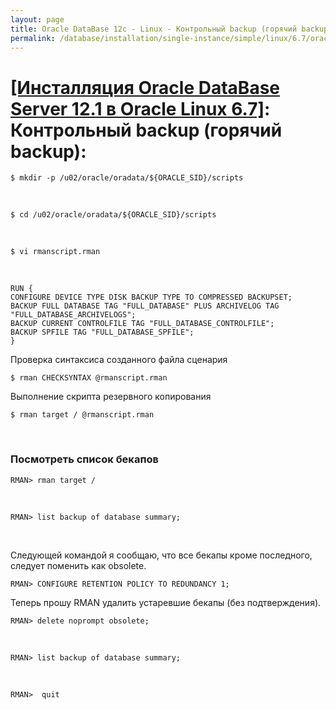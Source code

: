 ```yaml
---
layout: page
title: Oracle DataBase 12c - Linux - Контрольный backup (горячий backup)
permalink: /database/installation/single-instance/simple/linux/6.7/oracle/12.1/oracle-final-hot-backup/
---
```


# <a href="/database/installation/single-instance/simple/linux/6.7/oracle/12.1/">[Инсталляция Oracle DataBase Server 12.1 в Oracle Linux 6.7]</a>: Контрольный backup (горячий backup):



	$ mkdir -p /u02/oracle/oradata/${ORACLE_SID}/scripts

<br/>

	$ cd /u02/oracle/oradata/${ORACLE_SID}/scripts



<br/>

	$ vi rmanscript.rman


<br/>

	RUN {
	CONFIGURE DEVICE TYPE DISK BACKUP TYPE TO COMPRESSED BACKUPSET;
	BACKUP FULL DATABASE TAG "FULL_DATABASE" PLUS ARCHIVELOG TAG "FULL_DATABASE_ARCHIVELOGS";
	BACKUP CURRENT CONTROLFILE TAG "FULL_DATABASE_CONTROLFILE";
	BACKUP SPFILE TAG "FULL_DATABASE_SPFILE";
	}

Проверка синтаксиса созданного файла сценария


	$ rman CHECKSYNTAX @rmanscript.rman

Выполнение скрипта резервного копирования


	$ rman target / @rmanscript.rman



<br/>

### Посмотреть список бекапов


	RMAN> rman target /



<br/>

	RMAN> list backup of database summary;


<br/>



Следующей командой я сообщаю, что все бекапы кроме последного, следует поменить как obsolete.


	RMAN> CONFIGURE RETENTION POLICY TO REDUNDANCY 1;


Теперь прошу RMAN удалить устаревшие бекапы (без подтверждения).


	RMAN> delete noprompt obsolete;

<br/>

	RMAN> list backup of database summary;


<br/>


	RMAN>  quit
